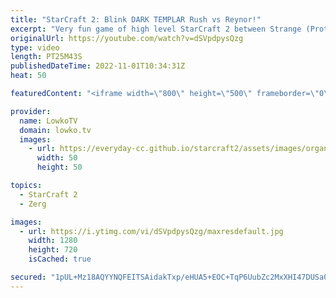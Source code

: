 ```yaml
---
title: "StarCraft 2: Blink DARK TEMPLAR Rush vs Reynor!"
excerpt: "Very fun game of high level StarCraft 2 between Strange (Protoss) and Reynor (Zerg). In this game Strange decides to do a Blink Dark Templar (Shadow Stride) rush versus one of the best Zerg players on the planet.  Support my work on Patreon: https://www.patreon.com/lowkotv Become a YouTube member: https://lowko.tv/join"
originalUrl: https://youtube.com/watch?v=dSVpdpysQzg
type: video
length: PT25M43S
publishedDateTime: 2022-11-01T10:34:31Z
heat: 50

featuredContent: "<iframe width=\"800\" height=\"500\" frameborder=\"0\" src=\"https://www.youtube.com/embed/dSVpdpysQzg\" allow=\"accelerometer; autoplay; encrypted-media; gyroscope; picture-in-picture\" allowfullscreen></iframe>"

provider:
  name: LowkoTV
  domain: lowko.tv
  images:
    - url: https://everyday-cc.github.io/starcraft2/assets/images/organizations/lowko.tv-50x50.jpg
      width: 50
      height: 50

topics:
  - StarCraft 2
  - Zerg

images:
  - url: https://i.ytimg.com/vi/dSVpdpysQzg/maxresdefault.jpg
    width: 1280
    height: 720
    isCached: true

secured: "1pUL+Mz18AQYYNQFEITSAidakTxp/eHUA5+EOC+TqP6UubZc2MxXHI47DUSa0OaH4rMfPOwHSmQLZb9aJfmC5fU3zFz4qnFm8lhllVB/d8fVGtIib74K8eJhkMTxUmwGTg7JV82YQc++0weHjx0ABNr4HuCjFhTsICqKW5FVlnbAm9g6DwL7iNpwIe8neZR3lkUI1EdXOGKwoInqK4HAHP25fAUhIYt0+0orlkKcMhdgCGrH7jXgbba5wbGReFVu/ZOo5U8rhw506GBbGndCo8yJJevJJWVI0thtDWApccnX8MkFF9ZDXDanbaijmDlSk8DD6MitPXyaRU/t67WciwYT4V9t+YL7sXi9O0y7RO4WZZuSMQgcQyPmzqJ5tZHZDy8oHs0HPCHFvh8MgyRUihJDRVhsQgKHe47grO+H9Dw=;QgwcQ8KpPKPebWCeuowZRg=="
---
```


